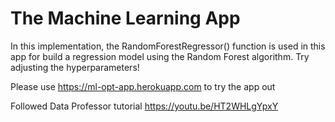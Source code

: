 
# The Machine Learning App

In this implementation, the RandomForestRegressor() function is used in this app for build a regression model using the Random Forest algorithm. Try adjusting the hyperparameters!

Please use https://ml-opt-app.herokuapp.com to try the app out 

Followed Data Professor tutorial https://youtu.be/HT2WHLgYpxY
